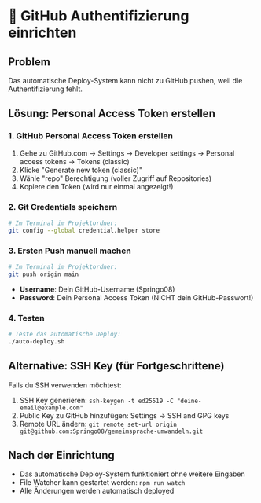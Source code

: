 # 🔐 GitHub Authentifizierung einrichten

## Problem
Das automatische Deploy-System kann nicht zu GitHub pushen, weil die Authentifizierung fehlt.

## Lösung: Personal Access Token erstellen

### 1. GitHub Personal Access Token erstellen
1. Gehe zu GitHub.com → Settings → Developer settings → Personal access tokens → Tokens (classic)
2. Klicke "Generate new token (classic)"
3. Wähle "repo" Berechtigung (voller Zugriff auf Repositories)
4. Kopiere den Token (wird nur einmal angezeigt!)

### 2. Git Credentials speichern
```bash
# Im Terminal im Projektordner:
git config --global credential.helper store
```

### 3. Ersten Push manuell machen
```bash
# Im Terminal im Projektordner:
git push origin main
```
- **Username**: Dein GitHub-Username (Springo08)
- **Password**: Dein Personal Access Token (NICHT dein GitHub-Passwort!)

### 4. Testen
```bash
# Teste das automatische Deploy:
./auto-deploy.sh
```

## Alternative: SSH Key (für Fortgeschrittene)
Falls du SSH verwenden möchtest:
1. SSH Key generieren: `ssh-keygen -t ed25519 -C "deine-email@example.com"`
2. Public Key zu GitHub hinzufügen: Settings → SSH and GPG keys
3. Remote URL ändern: `git remote set-url origin git@github.com:Springo08/gemeimsprache-umwandeln.git`

## Nach der Einrichtung
- Das automatische Deploy-System funktioniert ohne weitere Eingaben
- File Watcher kann gestartet werden: `npm run watch`
- Alle Änderungen werden automatisch deployed
